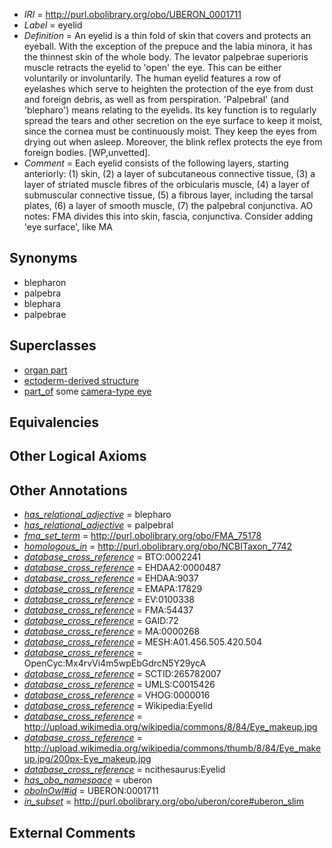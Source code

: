  * *IRI* = http://purl.obolibrary.org/obo/UBERON_0001711
 * *Label* = eyelid
 * *Definition* = An eyelid is a thin fold of skin that covers and protects an eyeball. With the exception of the prepuce and the labia minora, it has the thinnest skin of the whole body. The levator palpebrae superioris muscle retracts the eyelid to 'open' the eye. This can be either voluntarily or involuntarily. The human eyelid features a row of eyelashes which serve to heighten the protection of the eye from dust and foreign debris, as well as from perspiration. 'Palpebral' (and 'blepharo') means relating to the eyelids. Its key function is to regularly spread the tears and other secretion on the eye surface to keep it moist, since the cornea must be continuously moist. They keep the eyes from drying out when asleep. Moreover, the blink reflex protects the eye from foreign bodies. [WP,unvetted].
 * *Comment* = Each eyelid consists of the following layers, starting anteriorly: (1) skin, (2) a layer of subcutaneous connective tissue, (3) a layer of striated muscle fibres of the orbicularis muscle, (4) a layer of submuscular connective tissue, (5) a fibrous layer, including the tarsal plates, (6) a layer of smooth muscle, (7) the palpebral conjunctiva. AO notes: FMA divides this into skin, fascia, conjunctiva. Consider adding 'eye surface', like MA

## Synonyms

 * blepharon
 * palpebra
 * blephara
 * palpebrae

## Superclasses

 * [organ part](../../UBERON/64/UBERON_0000064.md)
 * [ectoderm-derived structure](../../UBERON/21/UBERON_0004121.md)
 * [part_of](../../BFO/50/BFO_0000050.md) some [camera-type eye](../../UBERON/19/UBERON_0000019.md)

## Equivalencies


## Other Logical Axioms


## Other Annotations

 * *[has_relational_adjective](../../UBPROP/07/UBPROP_0000007.md)* = blepharo
 * *[has_relational_adjective](../../UBPROP/07/UBPROP_0000007.md)* = palpebral
 * *[fma_set_term](../../core#fma/rm/core#fma_set_term.md)* = http://purl.obolibrary.org/obo/FMA_75178
 * *[homologous_in](../../core#homologous/in/core#homologous_in.md)* = http://purl.obolibrary.org/obo/NCBITaxon_7742
 * *[database_cross_reference](../../ef/oboInOwl#hasDbXref.md)* = BTO:0002241
 * *[database_cross_reference](../../ef/oboInOwl#hasDbXref.md)* = EHDAA2:0000487
 * *[database_cross_reference](../../ef/oboInOwl#hasDbXref.md)* = EHDAA:9037
 * *[database_cross_reference](../../ef/oboInOwl#hasDbXref.md)* = EMAPA:17829
 * *[database_cross_reference](../../ef/oboInOwl#hasDbXref.md)* = EV:0100338
 * *[database_cross_reference](../../ef/oboInOwl#hasDbXref.md)* = FMA:54437
 * *[database_cross_reference](../../ef/oboInOwl#hasDbXref.md)* = GAID:72
 * *[database_cross_reference](../../ef/oboInOwl#hasDbXref.md)* = MA:0000268
 * *[database_cross_reference](../../ef/oboInOwl#hasDbXref.md)* = MESH:A01.456.505.420.504
 * *[database_cross_reference](../../ef/oboInOwl#hasDbXref.md)* = OpenCyc:Mx4rvVi4m5wpEbGdrcN5Y29ycA
 * *[database_cross_reference](../../ef/oboInOwl#hasDbXref.md)* = SCTID:265782007
 * *[database_cross_reference](../../ef/oboInOwl#hasDbXref.md)* = UMLS:C0015426
 * *[database_cross_reference](../../ef/oboInOwl#hasDbXref.md)* = VHOG:0000016
 * *[database_cross_reference](../../ef/oboInOwl#hasDbXref.md)* = Wikipedia:Eyelid
 * *[database_cross_reference](../../ef/oboInOwl#hasDbXref.md)* = http://upload.wikimedia.org/wikipedia/commons/8/84/Eye_makeup.jpg
 * *[database_cross_reference](../../ef/oboInOwl#hasDbXref.md)* = http://upload.wikimedia.org/wikipedia/commons/thumb/8/84/Eye_makeup.jpg/200px-Eye_makeup.jpg
 * *[database_cross_reference](../../ef/oboInOwl#hasDbXref.md)* = ncithesaurus:Eyelid
 * *[has_obo_namespace](../../ce/oboInOwl#hasOBONamespace.md)* = uberon
 * *[oboInOwl#id](../../id/oboInOwl#id.md)* = UBERON:0001711
 * *[in_subset](../../et/oboInOwl#inSubset.md)* = http://purl.obolibrary.org/obo/uberon/core#uberon_slim

## External Comments

